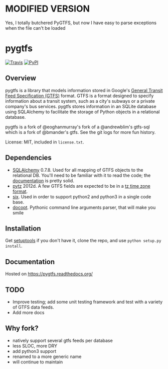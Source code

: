 MODIFIED VERSION
==================

Yes, I totally butchered PyGTFS, but now I have easy to parse exceptions when the file can't be loaded

pygtfs
========

[![Travis](https://img.shields.io/travis/jarondl/pygtfs/master.svg?style=flat-square)](https://travis-ci.org/jarondl/pygtfs)
[![PyPI](https://img.shields.io/pypi/v/pygtfs.svg)](https://pypi.python.org/pypi/pygtfs)


Overview
--------

pygtfs is a library that models information stored in Google's
[General Transit Feed Specification (GTFS)](https://developers.google.com/transit/)
format. GTFS is a format designed to specify information about a transit
system, such as a city's subways or a private company's bus services. pygtfs
stores information in an SQLite database using SQLAlchemy to facilitate the
storage of Python objects in a relational database.

pygtfs is a fork of @eoghanmurray's fork of a @andrewblim's gtfs-sql which is
a fork of @bmander's gtfs. See the git logs for more fun history.

License: MIT, included in `license.txt`.


Dependencies
------------

- [SQLAlchemy](http://www.sqlalchemy.org/) 0.7.8. Used for all mapping of GTFS
  objects to the relational DB. You'll need to be familiar with it to read the
  code; the [documentation](http://docs.sqlalchemy.org/) is pretty solid.
- [pytz](http://pytz.sourceforge.net/) 2012d. A few GTFS fields are expected
  to be in a [tz time zone format](http://en.wikipedia.org/wiki/List_of_tz_database_time_zones).
- [six](http://pythonhosted.org/six/). Used in order to support python2 and
  python3 in a single code base.
- [docopt](http://docopt.org/). Pythonic command line arguments parser, that
  will make you smile

Installation
------------

Get [setuptools](http://pypi.python.org/pypi/setuptools) if you don't have it,
clone the repo, and use `python setup.py install`.

Documentation
-------------
Hosted on https://pygtfs.readthedocs.org/

TODO
-----

- Improve testing; add some unit testing framework and test with a variety of GTFS data feeds.
- Add more docs

Why fork?
--------------
- natively support several gtfs feeds per database
- less SLOC, more DRY
- add python3 support
- renamed to a more generic name
- will continue to maintain
